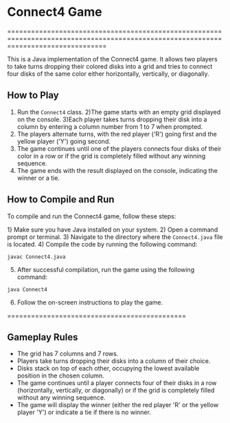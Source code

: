 # Connect4 Game
=====================================================================================================================================

This is a Java implementation of the Connect4 game. It allows two players to take turns dropping their colored disks into a grid and tries to connect four disks of the same color either horizontally, vertically, or diagonally.

## How to Play

1) Run the `Connect4` class.
2)The game starts with an empty grid displayed on the console.
3)Each player takes turns dropping their disk into a column by entering a column number from 1 to 7 when prompted.
4) The players alternate turns, with the red player ('R') going first and the yellow player ('Y') going second.
5) The game continues until one of the players connects four disks of their color in a row or if the grid is completely filled without any winning sequence.
6) The game ends with the result displayed on the console, indicating the winner or a tie.

## How to Compile and Run

To compile and run the Connect4 game, follow these steps:

1} Make sure you have Java installed on your system.
2) Open a command prompt or terminal.
3) Navigate to the directory where the `Connect4.java` file is located.
4) Compile the code by running the following command:

```
javac Connect4.java
```

5. After successful compilation, run the game using the following command:

```
java Connect4
```

6. Follow the on-screen instructions to play the game.

=============================================
## Gameplay Rules

- The grid has 7 columns and 7 rows.
- Players take turns dropping their disks into a column of their choice.
- Disks stack on top of each other, occupying the lowest available position in the chosen column.
- The game continues until a player connects four of their disks in a row (horizontally, vertically, or diagonally) or if the grid is completely filled without any winning sequence.
- The game will display the winner (either the red player 'R' or the yellow player 'Y') or indicate a tie if there is no winner.
